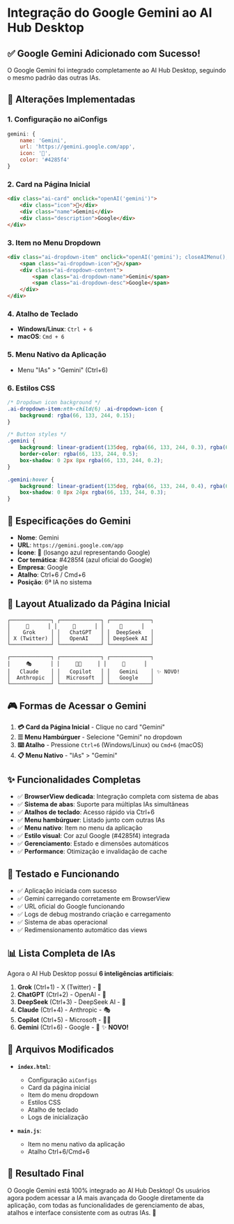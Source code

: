 # Integração do Google Gemini ao AI Hub Desktop

## ✅ **Google Gemini Adicionado com Sucesso!**

O Google Gemini foi integrado completamente ao AI Hub Desktop, seguindo o mesmo padrão das outras IAs.

## 🔄 **Alterações Implementadas**

### 1. **Configuração no aiConfigs**
```javascript
gemini: {
    name: 'Gemini',
    url: 'https://gemini.google.com/app',
    icon: '🔷',
    color: '#4285f4'
}
```

### 2. **Card na Página Inicial**
```html
<div class="ai-card" onclick="openAI('gemini')">
    <div class="icon">🔷</div>
    <div class="name">Gemini</div>
    <div class="description">Google</div>
</div>
```

### 3. **Item no Menu Dropdown**
```html
<div class="ai-dropdown-item" onclick="openAI('gemini'); closeAIMenu();">
    <span class="ai-dropdown-icon">🔷</span>
    <div class="ai-dropdown-content">
        <span class="ai-dropdown-name">Gemini</span>
        <span class="ai-dropdown-desc">Google</span>
    </div>
</div>
```

### 4. **Atalho de Teclado**
- **Windows/Linux**: `Ctrl + 6`
- **macOS**: `Cmd + 6`

### 5. **Menu Nativo da Aplicação**
- Menu "IAs" > "Gemini" (Ctrl+6)

### 6. **Estilos CSS**
```css
/* Dropdown icon background */
.ai-dropdown-item:nth-child(6) .ai-dropdown-icon {
    background: rgba(66, 133, 244, 0.15);
}

/* Button styles */
.gemini {
    background: linear-gradient(135deg, rgba(66, 133, 244, 0.3), rgba(66, 133, 244, 0.1));
    border-color: rgba(66, 133, 244, 0.5);
    box-shadow: 0 2px 8px rgba(66, 133, 244, 0.2);
}

.gemini:hover {
    background: linear-gradient(135deg, rgba(66, 133, 244, 0.4), rgba(66, 133, 244, 0.2));
    box-shadow: 0 8px 24px rgba(66, 133, 244, 0.3);
}
```

## 🎯 **Especificações do Gemini**

- **Nome**: Gemini
- **URL**: `https://gemini.google.com/app`
- **Ícone**: 🔷 (losango azul representando Google)
- **Cor temática**: #4285f4 (azul oficial do Google)
- **Empresa**: Google
- **Atalho**: Ctrl+6 / Cmd+6
- **Posição**: 6ª IA no sistema

## 🎨 **Layout Atualizado da Página Inicial**

```
┌─────────────┐ ┌─────────────┐ ┌─────────────┐
│     🤖      │ │     💬      │ │     🧠      │
│    Grok     │ │   ChatGPT   │ │  DeepSeek   │
│ X (Twitter) │ │   OpenAI    │ │ DeepSeek AI │
└─────────────┘ └─────────────┘ └─────────────┘

┌─────────────┐ ┌─────────────┐ ┌─────────────┐
│     🎭      │ │     👨‍💻     │ │     🔷      │
│   Claude    │ │   Copilot   │ │   Gemini    │ ✨ NOVO!
│  Anthropic  │ │  Microsoft  │ │   Google    │
└─────────────┘ └─────────────┘ └─────────────┘
```

## 🎮 **Formas de Acessar o Gemini**

1. **💳 Card da Página Inicial** - Clique no card "Gemini"
2. **☰ Menu Hambúrguer** - Selecione "Gemini" no dropdown
3. **⌨️ Atalho** - Pressione `Ctrl+6` (Windows/Linux) ou `Cmd+6` (macOS)
4. **📋 Menu Nativo** - "IAs" > "Gemini"

## ✨ **Funcionalidades Completas**

- ✅ **BrowserView dedicada**: Integração completa com sistema de abas
- ✅ **Sistema de abas**: Suporte para múltiplas IAs simultâneas
- ✅ **Atalhos de teclado**: Acesso rápido via Ctrl+6
- ✅ **Menu hambúrguer**: Listado junto com outras IAs
- ✅ **Menu nativo**: Item no menu da aplicação
- ✅ **Estilo visual**: Cor azul Google (#4285f4) integrada
- ✅ **Gerenciamento**: Estado e dimensões automáticos
- ✅ **Performance**: Otimização e invalidação de cache

## 🧪 **Testado e Funcionando**

- ✅ Aplicação iniciada com sucesso
- ✅ Gemini carregando corretamente em BrowserView
- ✅ URL oficial do Google funcionando
- ✅ Logs de debug mostrando criação e carregamento
- ✅ Sistema de abas operacional
- ✅ Redimensionamento automático das views

## 📊 **Lista Completa de IAs**

Agora o AI Hub Desktop possui **6 inteligências artificiais**:

1. **Grok** (Ctrl+1) - X (Twitter) - 🤖
2. **ChatGPT** (Ctrl+2) - OpenAI - 💬
3. **DeepSeek** (Ctrl+3) - DeepSeek AI - 🧠
4. **Claude** (Ctrl+4) - Anthropic - 🎭
5. **Copilot** (Ctrl+5) - Microsoft - 👨‍💻
6. **Gemini** (Ctrl+6) - Google - 🔷 ✨ **NOVO!**

## 📁 **Arquivos Modificados**

- **`index.html`**: 
  - Configuração `aiConfigs`
  - Card da página inicial
  - Item do menu dropdown
  - Estilos CSS
  - Atalho de teclado
  - Logs de inicialização

- **`main.js`**:
  - Item no menu nativo da aplicação
  - Atalho Ctrl+6/Cmd+6

## 🎊 **Resultado Final**

O Google Gemini está 100% integrado ao AI Hub Desktop! Os usuários agora podem acessar a IA mais avançada do Google diretamente da aplicação, com todas as funcionalidades de gerenciamento de abas, atalhos e interface consistente com as outras IAs. 🚀
